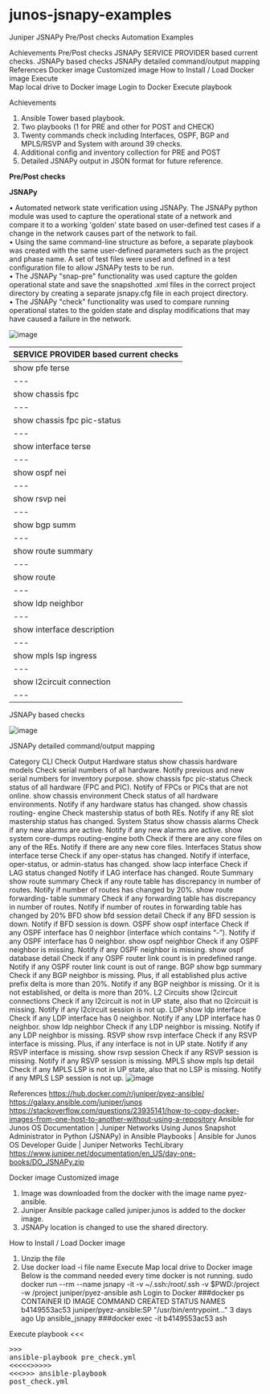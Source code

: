 # junos-jsnapy-examples
Juniper JSNAPy Pre/Post checks Automation Examples


Achievements
Pre/Post checks 
	JSNAPy 
		SERVICE PROVIDER based current checks.
		JSNAPy based checks
		JSNAPy detailed command/output mapping
References
Docker image 
	Customized image 
	How to Install / Load Docker image
	Execute  
		Map local drive to Docker image
		Login to Docker 
		Execute playbook



Achievements
1.	Ansible Tower based playbook.
2.	Two playbooks (1 for PRE and other for POST and CHECK)
3.	Twenty commands check including Interfaces, OSPF, BGP and MPLS/RSVP and System with around 39 checks.
4.	Additional config and inventory collection for PRE and POST
5.	Detailed JSNAPy output in JSON format for future reference.


**Pre/Post checks**


**JSNAPy**

•	Automated network state verification using JSNAPy. The JSNAPy python module was used to capture the operational state of a network and compare it to a working 'golden' state based on user-defined test cases if a change in the network causes part of the network to fail.  
•	Using the same command-line structure as before, a separate playbook was created with the same user-defined parameters such as the project and phase name. A set of test files were used and defined in a test configuration file to allow JSNAPy tests to be run.  
•	The JSNAPy "snap-pre" functionality was used capture the golden operational state and save the snapshotted .xml files in the correct project directory by creating a separate jsnapy.cfg file in each project directory.  
•	The JSNAPy "check" functionality was used to compare running operational states to the golden state and display modifications that may have caused a failure in the network.  

![image](https://github.com/user-attachments/assets/8159b9ec-3b5c-462c-8a99-3c136e873961)



| SERVICE PROVIDER based current checks |
| --- |
| show pfe terse |
| --- |
| show chassis fpc |
| --- |
| show chassis fpc pic-status |
| --- |
| show interface terse | no-more |
| --- |
| show ospf nei | resolve | no-more |
| --- |
| show rsvp nei | resolve | no-more |
| --- |
| show bgp summ | resolve | no-more |
| --- |
| show route summary | no-more |
| --- |
| show route | count |
| --- |
| show ldp neighbor | resolve | no-more |
| --- |
| show interface description | no-more |
| --- |
| show mpls lsp ingress | resolve | no-more |
| --- |
| show l2circuit connection | resolve | no-more |
| --- |


JSNAPy based checks

![image](https://github.com/user-attachments/assets/485e55ce-7e51-4014-8a42-a21ecec838ff)


JSNAPy detailed command/output mapping
			
			
Category	CLI	Check	Output
Hardware status	show chassis hardware models	Check serial numbers of all hardware.	Notify previous and new serial numbers for inventory purpose.
	show chassis fpc pic-status	Check status of all hardware (FPC and PIC).	Notify of FPCs or PICs that are not online.
	show chassis environment	Check status of all hardware environments.	Notify if any hardware status has changed.
	show chassis routing- engine	Check mastership status of both REs.	Notify if any RE slot mastership status has changed.
System Status	show chassis alarms	Check if any new alarms are active.	Notify if any new alarms are active.
	show system core-dumps routing-engine both	Check if there are any core files on any of the REs.	Notify if there are any new core files.
Interfaces Status	show interface terse	Check if any oper-status has changed.	Notify if interface, oper-status, or admin-status has changed.
	show lacp interface	Check if LAG status changed	Notify if LAG interface has changed.
Route Summary	show route summary	Check if any route table has discrepancy in number of routes.	Notify if number of routes has changed by 20%.
	show route forwarding- table summary	Check if any forwarding table has discrepancy in number of routes.	Notify if number of routes in forwarding table has changed by 20%
BFD	show bfd session detail	Check if any BFD session is down.	Notify if BFD session is down.
OSPF	show ospf interface	Check if any OSPF interface has 0 neighbor (interface which contains “-”).	Notify if any OSPF interface has 0 neighbor.
	show ospf neighbor	Check if any OSPF neighbor is missing.	Notify if any OSPF neighbor is missing.
	show ospf database detail	Check if any OSPF router link count is in predefined range.	Notify if any OSPF router link count is out of range.
BGP	show bgp summary	Check if any BGP neighbor is missing. Plus, if all established plus active prefix delta is more than 20%.	Notify if any BGP neighbor is missing. Or it is not established, or delta is more than 20%.
L2 Circuits	show l2circuit connections	Check if any l2circuit is not in UP state, also that no l2circuit is missing.	Notify if any l2circuit session is not up.
LDP	show ldp interface	Check if any LDP interface has 0 neighbor.	Notify if any LDP interface has 0 neighbor.
	show ldp neighbor	Check if any LDP neighbor is missing.	Notify if any LDP neighbor is missing.
RSVP	show rsvp interface	Check if any RSVP interface is missing. Plus, if any interface is not in UP state.	Notify if any RSVP interface is missing.
	show rsvp session	Check if any RSVP session is missing.	Notify if any RSVP session is missing.
MPLS	show mpls lsp detail	Check if any MPLS LSP is not in UP state, also that no LSP is missing.	Notify if any MPLS LSP session is not up.
![image](https://github.com/user-attachments/assets/8ab2ed6a-4c45-422c-82d1-0c9aeab0a8dd)

   
References
https://hub.docker.com/r/juniper/pyez-ansible/
https://galaxy.ansible.com/juniper/junos
https://stackoverflow.com/questions/23935141/how-to-copy-docker-images-from-one-host-to-another-without-using-a-repository
Ansible for Junos OS Documentation | Juniper Networks
Using Junos Snapshot Administrator in Python (JSNAPy) in Ansible Playbooks | Ansible for Junos OS Developer Guide | Juniper Networks TechLibrary
https://www.juniper.net/documentation/en_US/day-one-books/DO_JSNAPy.zip

Docker image
Customized image 
1.	Image was downloaded from the docker with the image name pyez-ansible.
2.	Juniper Ansible package called juniper.junos is added to the docker image.
3.	JSNAPy location is changed to use the shared directory.

How to Install / Load Docker image
1.	Unzip the file 
2.	Use docker load -i file name 
Execute 
Map local drive to Docker image
Below is the command needed every time docker is not running.
sudo docker run --rm --name jsnapy -it -v ~/.ssh:/root/.ssh -v $PWD:/project -w /project juniper/pyez-ansible ash
Login to Docker 
###docker ps
CONTAINER ID         IMAGE                                               COMMAND                      CREATED      STATUS       NAMES
b4149553ac53         juniper/pyez-ansible:SP      "/usr/bin/entrypoint…"     3 days ago        Up         ansible_jsnapy
###docker exec -it b4149553ac53 ash

Execute playbook
<<<<PRE CHECKS>>>>
ansible-playbook pre_check.yml
<<<<<<NETWORK CHANGE>>>>>>
<<<<POST CHECKS>>>>
ansible-playbook post_check.yml



